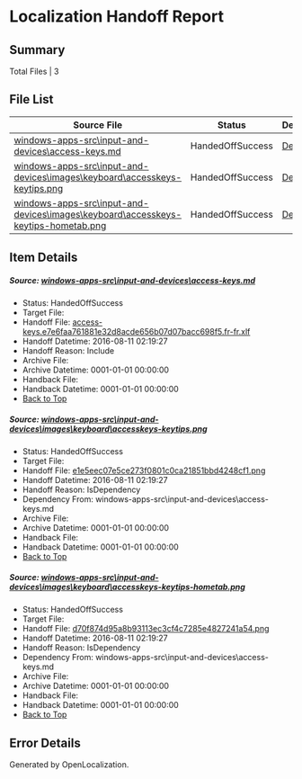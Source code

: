 # <a name='report-top'></a> Localization Handoff Report

## Summary
 Total Files | 3

## File List
 Source File | Status | Details 
 ----------- | ------ | ------- 
 [windows-apps-src\input-and-devices\access-keys.md](https://github.com/Microsoft/windows-apps/blob/ac86012b63646e53dbde492eef504cb8230f2afd/windows-apps-src/input-and-devices/access-keys.md) | HandedOffSuccess | [Details](#d96d507c6ce8537888619ce174e2ff0e5284dcce3997)
 [windows-apps-src\input-and-devices\images\keyboard\accesskeys-keytips.png](https://github.com/Microsoft/windows-apps/blob/ac86012b63646e53dbde492eef504cb8230f2afd/windows-apps-src/input-and-devices/images/keyboard/accesskeys-keytips.png) | HandedOffSuccess | [Details](#e1e5eec07e5ce273f0801c0ca21851bbd4248cf14213)
 [windows-apps-src\input-and-devices\images\keyboard\accesskeys-keytips-hometab.png](https://github.com/Microsoft/windows-apps/blob/ac86012b63646e53dbde492eef504cb8230f2afd/windows-apps-src/input-and-devices/images/keyboard/accesskeys-keytips-hometab.png) | HandedOffSuccess | [Details](#d70f874d95a8b93113ec3cf4c7285e4827241a544212)

## Item Details
##### <a name='d96d507c6ce8537888619ce174e2ff0e5284dcce3997'></a> Source: [windows-apps-src\input-and-devices\access-keys.md](https://github.com/Microsoft/windows-apps/blob/ac86012b63646e53dbde492eef504cb8230f2afd/windows-apps-src/input-and-devices/access-keys.md)
* Status: HandedOffSuccess
* Target File: 
* Handoff File: [access-keys.e7e6faa761881e32d8acde656b07d07bacc698f5.fr-fr.xlf](https://github.com/Microsoft/WDG.handoff/blob/29ead535c3d9ebd2f89e64bf8e5b6cfdf71d5255/ol-handoff/Microsoft/windows-apps.fr-fr/master/access-keys.e7e6faa761881e32d8acde656b07d07bacc698f5.fr-fr.xlf)
* Handoff Datetime: 2016-08-11 02:19:27
* Handoff Reason: Include
* Archive File: 
* Archive Datetime: 0001-01-01 00:00:00
* Handback File: 
* Handback Datetime: 0001-01-01 00:00:00
* [Back to Top](#report-top)

##### <a name='e1e5eec07e5ce273f0801c0ca21851bbd4248cf14213'></a> Source: [windows-apps-src\input-and-devices\images\keyboard\accesskeys-keytips.png](https://github.com/Microsoft/windows-apps/blob/ac86012b63646e53dbde492eef504cb8230f2afd/windows-apps-src/input-and-devices/images/keyboard/accesskeys-keytips.png)
* Status: HandedOffSuccess
* Target File: 
* Handoff File: [e1e5eec07e5ce273f0801c0ca21851bbd4248cf1.png](https://github.com/Microsoft/WDG.handoff/blob/29ead535c3d9ebd2f89e64bf8e5b6cfdf71d5255/ol-handoff/Microsoft/windows-apps.fr-fr/master/e1e5eec07e5ce273f0801c0ca21851bbd4248cf1.png)
* Handoff Datetime: 2016-08-11 02:19:27
* Handoff Reason: IsDependency
* Dependency From: windows-apps-src\input-and-devices\access-keys.md
* Archive File: 
* Archive Datetime: 0001-01-01 00:00:00
* Handback File: 
* Handback Datetime: 0001-01-01 00:00:00
* [Back to Top](#report-top)

##### <a name='d70f874d95a8b93113ec3cf4c7285e4827241a544212'></a> Source: [windows-apps-src\input-and-devices\images\keyboard\accesskeys-keytips-hometab.png](https://github.com/Microsoft/windows-apps/blob/ac86012b63646e53dbde492eef504cb8230f2afd/windows-apps-src/input-and-devices/images/keyboard/accesskeys-keytips-hometab.png)
* Status: HandedOffSuccess
* Target File: 
* Handoff File: [d70f874d95a8b93113ec3cf4c7285e4827241a54.png](https://github.com/Microsoft/WDG.handoff/blob/29ead535c3d9ebd2f89e64bf8e5b6cfdf71d5255/ol-handoff/Microsoft/windows-apps.fr-fr/master/d70f874d95a8b93113ec3cf4c7285e4827241a54.png)
* Handoff Datetime: 2016-08-11 02:19:27
* Handoff Reason: IsDependency
* Dependency From: windows-apps-src\input-and-devices\access-keys.md
* Archive File: 
* Archive Datetime: 0001-01-01 00:00:00
* Handback File: 
* Handback Datetime: 0001-01-01 00:00:00
* [Back to Top](#report-top)


## Error Details

Generated by OpenLocalization.
